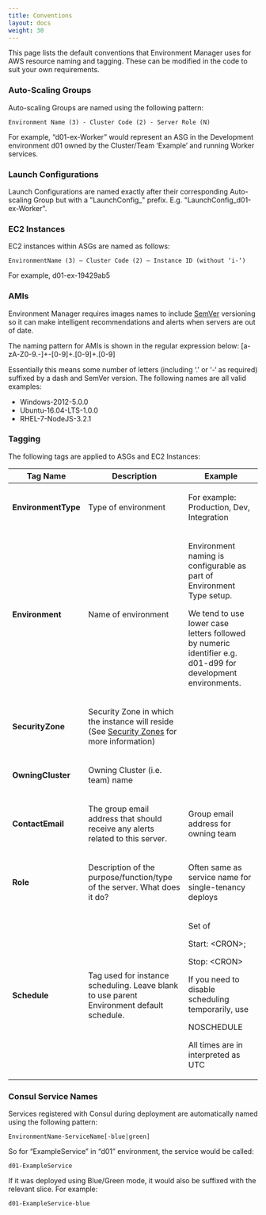 ```yaml
---
title: Conventions
layout: docs
weight: 30
---
```


This page lists the default conventions that Environment Manager uses for AWS resource naming and tagging. These can be modified in the code to suit your own requirements.

### Auto-Scaling Groups

Auto-scaling Groups are named using the following pattern:

    Environment Name (3) - Cluster Code (2) - Server Role (N)

For example, “d01-ex-Worker” would represent an ASG in the Development environment d01 owned by the Cluster/Team ‘Example’ and running Worker services.

### Launch Configurations

Launch Configurations are named exactly after their corresponding Auto-scaling Group but with a "LaunchConfig_" prefix. E.g. "LaunchConfig_d01-ex-Worker".

### EC2 Instances 

EC2 instances within ASGs are named as follows:

    EnvironmentName (3) – Cluster Code (2) – Instance ID (without ‘i-‘)

For example, d01-ex-19429ab5

### AMIs

Environment Manager requires images names to include [SemVer](http://semver.org/) versioning so it can make intelligent recommendations and alerts when servers are out of date.

The naming pattern for AMIs is shown in the regular expression below:
[a-zA-Z0-9.-]+-[0-9]+\.[0-9]+\.[0-9]

Essentially this means some number of letters (including ‘.’ or ‘-‘ as required) suffixed by a dash and SemVer version. The following names are all valid examples:

- Windows-2012-5.0.0
- Ubuntu-16.04-LTS-1.0.0
- RHEL-7-NodeJS-3.2.1

### Tagging

The following tags are applied to ASGs and EC2 Instances:

<table>
  <thead>
    <th>Tag Name</th>
    <th>Description</th>
    <th>Example</th>
  </thead>
  <tbody>
    <tr>
      <td>
        <p><strong>EnvironmentType</strong></p>
      </td>
      <td>
        <p>Type of environment</p>
      </td>
      <td>
        <p>For example: Production, Dev, Integration</p>
      </td>
    </tr>
    <tr>
      <td>
        <p><strong>Environment</strong></p>
      </td>
      <td>
        <p>Name of environment</p>
      </td>
      <td>
        <p>Environment naming is configurable as part of Environment Type setup.</p>
        <p>We tend to use lower case letters followed by numeric identifier e.g. d01-d99 for development environments.</p>
      </td>
    </tr>
    <tr>
      <td>
        <p><strong>SecurityZone</strong></p>
      </td>
      <td>
        <p>Security Zone in which the instance will reside (See <a href="/environment-manager/docs/concepts#security-zones">Security Zones</a> for more information)</p>
      </td>
      <td></td>
    </tr>
    <tr>
      <td>
        <p><strong>OwningCluster</strong></p>
      </td>
      <td>
        <p>Owning Cluster (i.e. team) name</p>
      </td>
      <td></td>
    </tr>
    <tr>
      <td>
        <p><strong>ContactEmail</strong></p>
      </td>
      <td>
        <p>The&nbsp;group&nbsp;email address that should receive any alerts related to this server.</p>
      </td>
      <td>
        <p>Group email address for owning team</p>
      </td>
    </tr>
    <tr>
      <td>
        <p><strong>Role</strong></p>
      </td>
      <td>
        <p>Description of the purpose/function/type of the server. What does it do?</p>
      </td>
      <td>
        <p>Often same as service name for single-tenancy deploys</p>
      </td>
    </tr>
    <tr>
      <td>
        <p><strong>Schedule</strong></p>
      </td>
      <td>
        <p>Tag used for instance scheduling. Leave blank to use parent Environment default schedule.</p>
      </td>
      <td>
        <p>Set of</p>
        <p>Start: &lt;CRON&gt;;</p>
        <p>Stop: &lt;CRON&gt;</p>
        <p>If you need to disable scheduling temporarily, use</p>
        <p>NOSCHEDULE</p>
        <p>All times are in interpreted as UTC</p>
      </td>
    </tr>
  </tbody>
</table>

### Consul Service Names

Services registered with Consul during deployment are automatically named using the following pattern:

    EnvironmentName-ServiceName[-blue|green]

So for “ExampleService” in “d01” environment, the service would be called:

    d01-ExampleService

If it was deployed using Blue/Green mode, it would also be suffixed with the relevant slice. For example:

    d01-ExampleService-blue